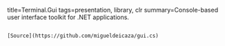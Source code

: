 title=Terminal.Gui
tags=presentation, library, clr
summary=Console-based user interface toolkit for .NET applications.
~~~~~~

[Source](https://github.com/migueldeicaza/gui.cs)
